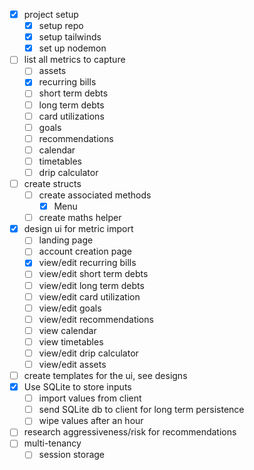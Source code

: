 * [x] project setup
    * [x] setup repo
    * [x] setup tailwinds
    * [x] set up nodemon
* [ ] list all metrics to capture
    * [ ] assets
    * [x] recurring bills
    * [ ] short term debts
    * [ ] long term debts
    * [ ] card utilizations
    * [ ] goals
    * [ ] recommendations
    * [ ] calendar
    * [ ] timetables
    * [ ] drip calculator
* [ ] create structs
    * [ ] create associated methods
        * [x] Menu
    * [ ] create maths helper
* [x] design ui for metric import
    * [ ] landing page
    * [ ] account creation page
    * [x] view/edit recurring bills
    * [ ] view/edit short term debts
    * [ ] view/edit long term debts
    * [ ] view/edit card utilization
    * [ ] view/edit goals
    * [ ] view/edit recommendations
    * [ ] view calendar
    * [ ] view timetables
    * [ ] view/edit drip calculator
    * [ ] view/edit assets
* [ ] create templates for the ui, see designs
* [x] Use SQLite to store inputs
    * [ ] import values from client
    * [ ] send SQLite db to client for long term persistence
    * [ ] wipe values after an hour
* [ ] research aggressiveness/risk for recommendations
* [ ] multi-tenancy
    * [ ] session storage